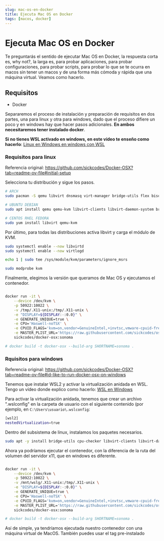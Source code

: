 ```yaml
---
slug: mac-os-en-docker
title: Ejecuta Mac OS en Docker
tags: [macos, docker]
---
```


# Ejecuta Mac OS en Docker
Te preguntarás el sentido de ejecutar Mac OS en Docker, la respuesta corta es, why not?, la larga es, para probar aplicaciones, para probar configuraciones, para probar scripts, para probar lo que se te ocurra en macos sin tener un macos y de una forma más cómoda y rápida que una máquina virtual. Veamos como hacerlo.

## Requisitos
- Docker

Separaremos el proceso de instalación y preparación de requisitos en dos partes, una para linux y otra para windows, dado que el proceso difiere un poco y en windows hay que hacer pasos adicionales. **En ambos necesitaremos tener instalado docker**.

**Si no tienes WSL activado en windows, en este vídeo te enseño como hacerlo**: [Linux en Windows en windows con WSL](https://youtu.be/p04dRcQh2VM)


### Requisitos para linux
Referencia original: https://github.com/sickcodes/Docker-OSX?tab=readme-ov-file#initial-setup

Selecciona tu distribución y sigue los pasos.
```bash
# ARCH
sudo pacman -S qemu libvirt dnsmasq virt-manager bridge-utils flex bison iptables-nft edk2-ovmf

# UBUNTU DEBIAN
sudo apt install qemu qemu-kvm libvirt-clients libvirt-daemon-system bridge-utils virt-manager libguestfs-tools

# CENTOS RHEL FEDORA
sudo yum install libvirt qemu-kvm
```

Por último, para todas las distribuciones activa libvirt y carga el módulo de KVM.
```bash
sudo systemctl enable --now libvirtd
sudo systemctl enable --now virtlogd

echo 1 | sudo tee /sys/module/kvm/parameters/ignore_msrs

sudo modprobe kvm
```

Finalmente, elegimos la versión que queramos de Mac OS y ejecutamos el contenedor.
```bash

docker run -it \
    --device /dev/kvm \
    -p 50922:10022 \
    -v /tmp/.X11-unix:/tmp/.X11-unix \
    -e "DISPLAY=${DISPLAY:-:0.0}" \
    -e GENERATE_UNIQUE=true \
    -e CPU='Haswell-noTSX' \
    -e CPUID_FLAGS='kvm=on,vendor=GenuineIntel,+invtsc,vmware-cpuid-freq=on' \
    -e MASTER_PLIST_URL='https://raw.githubusercontent.com/sickcodes/osx-serial-generator/master/config-custom-sonoma.plist' \
    sickcodes/docker-osx:sonoma

# docker build -t docker-osx --build-arg SHORTNAME=sonoma .
```




### Rquisitos para windows
Referencia original: https://github.com/sickcodes/Docker-OSX?tab=readme-ov-file#id-like-to-run-docker-osx-on-windows

Tenemos que instalar WSL2 y activar la virtualización anidada en WSL. Tengo un vídeo donde explico como hacerlo: [WSL en Windows](https://youtu.be/Xzz8_r48K74)

Para activar la virtualización anidada, tenemos que crear un archivo ".wslconfig" en la carpeta de usuario con el siguiente contenido (por ejemplo, en `C:\Users\usuario\.wslconfig`:
```bash
[wsl2]
nestedVirtualization=true
```

Dentro del subsistema de linux, instalamos los paquetes necesarios.
```bash
sudo apt -y install bridge-utils cpu-checker libvirt-clients libvirt-daemon qemu qemu-kvm
```

Ahora ya podríamos ejecutar el contenedor, con la diferencia de la ruta del volumen del servidor x11, que en windows es diferente.
```bash

docker run -it \
    --device /dev/kvm \
    -p 50922:10022 \
    -v /mnt/wslg/.X11-unix:/tmp/.X11-unix \
    -e "DISPLAY=${DISPLAY:-:0.0}" \
    -e GENERATE_UNIQUE=true \
    -e CPU='Haswell-noTSX' \
    -e CPUID_FLAGS='kvm=on,vendor=GenuineIntel,+invtsc,vmware-cpuid-freq=on' \
    -e MASTER_PLIST_URL='https://raw.githubusercontent.com/sickcodes/osx-serial-generator/master/config-custom-sonoma.plist' \
    sickcodes/docker-osx:sonoma

# docker build -t docker-osx --build-arg SHORTNAME=sonoma .
```

Así de simple, ya tendríamos ejecutada nuestro contenedor con una máquina virtual de MacOS. También puedes usar el tag pre-instalado